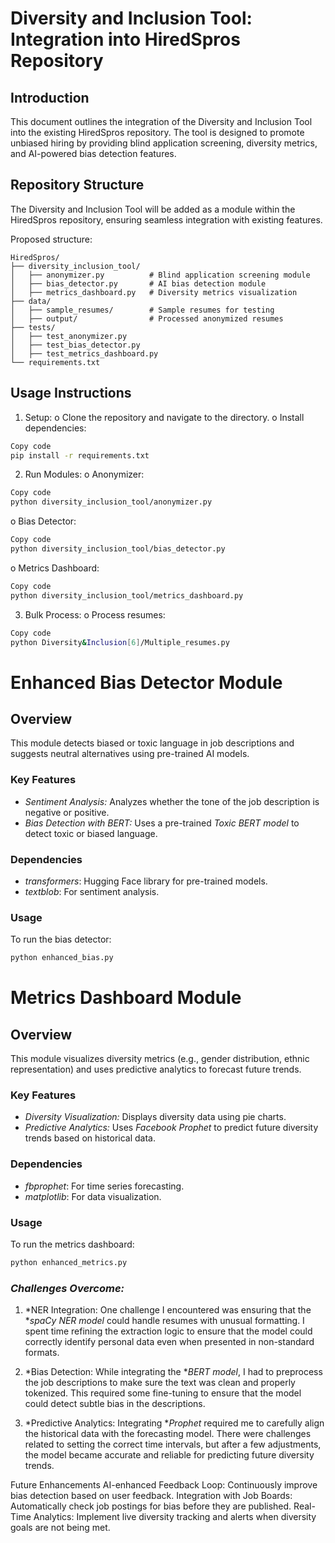 
# Diversity and Inclusion Tool: Integration into HiredSpros Repository

## Introduction
This document outlines the integration of the Diversity and Inclusion Tool into the existing HiredSpros repository. The tool is designed to promote unbiased hiring by providing blind application screening, diversity metrics, and AI-powered bias detection features.

## Repository Structure
The Diversity and Inclusion Tool will be added as a module within the HiredSpros repository, ensuring seamless integration with existing features.

Proposed structure:
```plaintext
HiredSpros/
├── diversity_inclusion_tool/
│   ├── anonymizer.py          # Blind application screening module
│   ├── bias_detector.py       # AI bias detection module
│   ├── metrics_dashboard.py   # Diversity metrics visualization
├── data/
│   ├── sample_resumes/        # Sample resumes for testing
│   ├── output/                # Processed anonymized resumes
├── tests/
│   ├── test_anonymizer.py
│   ├── test_bias_detector.py
│   ├── test_metrics_dashboard.py
└── requirements.txt
```


## Usage Instructions
1.	Setup:
o	Clone the repository and navigate to the directory.
o	Install dependencies:
```bash
Copy code
pip install -r requirements.txt
```
2.	Run Modules:
o	Anonymizer:
```bash
Copy code
python diversity_inclusion_tool/anonymizer.py
```
o	Bias Detector:
```bash
Copy code
python diversity_inclusion_tool/bias_detector.py
```
o	Metrics Dashboard:
```bash
Copy code
python diversity_inclusion_tool/metrics_dashboard.py
```
3.	Bulk Process:
o	Process resumes:
```bash
Copy code
python Diversity&Inclusion[6]/Multiple_resumes.py
```

# Enhanced Bias Detector Module

## Overview
This module detects biased or toxic language in job descriptions and suggests neutral alternatives using pre-trained AI models.

### Key Features
- *Sentiment Analysis:* Analyzes whether the tone of the job description is negative or positive.
- *Bias Detection with BERT:* Uses a pre-trained *Toxic BERT model* to detect toxic or biased language.

### Dependencies
- *transformers*: Hugging Face library for pre-trained models.
- *textblob*: For sentiment analysis.

### Usage
To run the bias detector:
```bash
python enhanced_bias.py
```

# Metrics Dashboard Module

## Overview
This module visualizes diversity metrics (e.g., gender distribution, ethnic representation) and uses predictive analytics to forecast future trends.

### Key Features
- *Diversity Visualization:* Displays diversity data using pie charts.
- *Predictive Analytics:* Uses *Facebook Prophet* to predict future diversity trends based on historical data.

### Dependencies
- *fbprophet*: For time series forecasting.
- *matplotlib*: For data visualization.

### Usage
To run the metrics dashboard:
```bash
python enhanced_metrics.py
```
### *Challenges Overcome:*

1. *NER Integration: One challenge I encountered was ensuring that the **spaCy NER model* could handle resumes with unusual formatting. I spent time refining the extraction logic to ensure that the model could correctly identify personal data even when presented in non-standard formats.

2. *Bias Detection: While integrating the **BERT model*, I had to preprocess the job descriptions to make sure the text was clean and properly tokenized. This required some fine-tuning to ensure that the model could detect subtle bias in the descriptions.

3. *Predictive Analytics: Integrating **Prophet* required me to carefully align the historical data with the forecasting model. There were challenges related to setting the correct time intervals, but after a few adjustments, the model became accurate and reliable for predicting future diversity trends.

Future Enhancements
AI-enhanced Feedback Loop: Continuously improve bias detection based on user feedback.
Integration with Job Boards: Automatically check job postings for bias before they are published.
Real-Time Analytics: Implement live diversity tracking and alerts when diversity goals are not being met.


